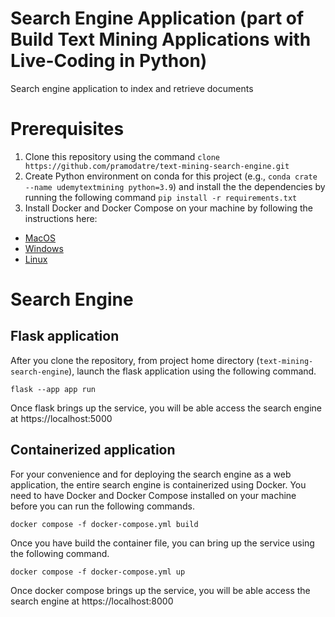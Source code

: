# Search Engine Application (part of Build Text Mining Applications with Live-Coding in Python)
Search engine application to index and retrieve documents

# Prerequisites
1. Clone this repository using the command `clone https://github.com/pramodatre/text-mining-search-engine.git`
2. Create Python environment on conda for this project (e.g., `conda crate --name udemytextmining python=3.9`) and install the the dependencies by running the following command `pip install -r requirements.txt`
3. Install Docker and Docker Compose on your machine by following the instructions here:
* [MacOS](https://docs.docker.com/desktop/install/mac-install/)
* [Windows](https://docs.docker.com/desktop/install/windows-install/)
* [Linux](https://docs.docker.com/desktop/install/linux-install/)

# Search Engine
## Flask application
After you clone the repository, from project home directory (`text-mining-search-engine`), launch the flask application using the following command.
```
flask --app app run
```
Once flask brings up the service, you will be able access the search engine at https://localhost:5000

## Containerized application
For your convenience and for deploying the search engine as a web application, the entire search engine is containerized using Docker. You need to have Docker and Docker Compose installed on your machine before you can run the following commands. 
```
docker compose -f docker-compose.yml build
```
Once you have build the container file, you can bring up the service using the following command.
```
docker compose -f docker-compose.yml up
```
Once docker compose brings up the service, you will be able access the search engine at https://localhost:8000